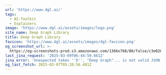 ```yaml
---
url: 'https://www.dgl.ai/'
tags:
  - AI-Toolkit
  - Explainers
image: 'https://www.dgl.ai/assets/images/logo.png'
site_name: Deep Graph Library
title: Deep Graph Library
favicon: 'https://www.dgl.ai/assets/images/dgl-favicon.png'
og_screenshot_url: >-
  https://og-screenshots-prod.s3.amazonaws.com/1366x768/80/false/c3e026fc8481d967d8802572a2c2b295ae6e9f7394215744eadc77d2df359f27.jpeg
last_jina_request: '2025-03-09T06:44:59.661Z'
jina_error: 'Unexpected token ''D'', "Deep Graph"... is not valid JSON'
og_last_fetch: 2025-03-07T05:20:56.401Z
---
```


